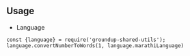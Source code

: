 ## Usage

- Language

```
const {language} = require('groundup-shared-utils');
language.convertNumberToWords(1, language.marathiLanguage)
```
